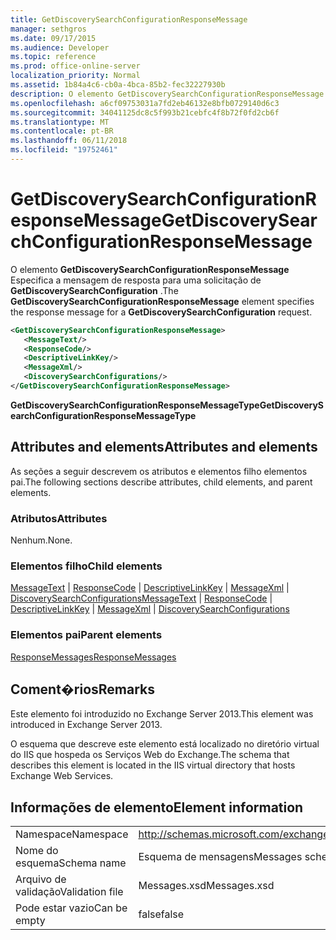 ```yaml
---
title: GetDiscoverySearchConfigurationResponseMessage
manager: sethgros
ms.date: 09/17/2015
ms.audience: Developer
ms.topic: reference
ms.prod: office-online-server
localization_priority: Normal
ms.assetid: 1b84a4c6-cb0a-4bca-85b2-fec32227930b
description: O elemento GetDiscoverySearchConfigurationResponseMessage Especifica a mensagem de resposta para uma solicitação de GetDiscoverySearchConfiguration.
ms.openlocfilehash: a6cf09753031a7fd2eb46132e8bfb0729140d6c3
ms.sourcegitcommit: 34041125dc8c5f993b21cebfc4f8b72f0fd2cb6f
ms.translationtype: MT
ms.contentlocale: pt-BR
ms.lasthandoff: 06/11/2018
ms.locfileid: "19752461"
---
```

# <a name="getdiscoverysearchconfigurationresponsemessage"></a><span data-ttu-id="3420f-103">GetDiscoverySearchConfigurationResponseMessage</span><span class="sxs-lookup"><span data-stu-id="3420f-103">GetDiscoverySearchConfigurationResponseMessage</span></span>

<span data-ttu-id="3420f-104">O elemento **GetDiscoverySearchConfigurationResponseMessage** Especifica a mensagem de resposta para uma solicitação de **GetDiscoverySearchConfiguration** .</span><span class="sxs-lookup"><span data-stu-id="3420f-104">The **GetDiscoverySearchConfigurationResponseMessage** element specifies the response message for a **GetDiscoverySearchConfiguration** request.</span></span> 
  
```XML
<GetDiscoverySearchConfigurationResponseMessage>
   <MessageText/>
   <ResponseCode/>
   <DescriptiveLinkKey/>
   <MessageXml/>
   <DiscoverySearchConfigurations/>
</GetDiscoverySearchConfigurationResponseMessage>
```

 <span data-ttu-id="3420f-105">**GetDiscoverySearchConfigurationResponseMessageType**</span><span class="sxs-lookup"><span data-stu-id="3420f-105">**GetDiscoverySearchConfigurationResponseMessageType**</span></span>
## <a name="attributes-and-elements"></a><span data-ttu-id="3420f-106">Attributes and elements</span><span class="sxs-lookup"><span data-stu-id="3420f-106">Attributes and elements</span></span>

<span data-ttu-id="3420f-107">As seções a seguir descrevem os atributos e elementos filho elementos pai.</span><span class="sxs-lookup"><span data-stu-id="3420f-107">The following sections describe attributes, child elements, and parent elements.</span></span>
  
### <a name="attributes"></a><span data-ttu-id="3420f-108">Atributos</span><span class="sxs-lookup"><span data-stu-id="3420f-108">Attributes</span></span>

<span data-ttu-id="3420f-109">Nenhum.</span><span class="sxs-lookup"><span data-stu-id="3420f-109">None.</span></span>
  
### <a name="child-elements"></a><span data-ttu-id="3420f-110">Elementos filho</span><span class="sxs-lookup"><span data-stu-id="3420f-110">Child elements</span></span>

<span data-ttu-id="3420f-111">[MessageText](messagetext.md) | [ResponseCode](responsecode.md) | [DescriptiveLinkKey](descriptivelinkkey.md) | [MessageXml](messagexml.md) | [DiscoverySearchConfigurations](discoverysearchconfigurations.md)</span><span class="sxs-lookup"><span data-stu-id="3420f-111">[MessageText](messagetext.md) | [ResponseCode](responsecode.md) | [DescriptiveLinkKey](descriptivelinkkey.md) | [MessageXml](messagexml.md) | [DiscoverySearchConfigurations](discoverysearchconfigurations.md)</span></span>
  
### <a name="parent-elements"></a><span data-ttu-id="3420f-112">Elementos pai</span><span class="sxs-lookup"><span data-stu-id="3420f-112">Parent elements</span></span>

[<span data-ttu-id="3420f-113">ResponseMessages</span><span class="sxs-lookup"><span data-stu-id="3420f-113">ResponseMessages</span></span>](responsemessages.md)
  
## <a name="remarks"></a><span data-ttu-id="3420f-114">Coment�rios</span><span class="sxs-lookup"><span data-stu-id="3420f-114">Remarks</span></span>

<span data-ttu-id="3420f-115">Este elemento foi introduzido no Exchange Server 2013.</span><span class="sxs-lookup"><span data-stu-id="3420f-115">This element was introduced in Exchange Server 2013.</span></span>
  
<span data-ttu-id="3420f-116">O esquema que descreve este elemento está localizado no diretório virtual do IIS que hospeda os Serviços Web do Exchange.</span><span class="sxs-lookup"><span data-stu-id="3420f-116">The schema that describes this element is located in the IIS virtual directory that hosts Exchange Web Services.</span></span>
  
## <a name="element-information"></a><span data-ttu-id="3420f-117">Informações de elemento</span><span class="sxs-lookup"><span data-stu-id="3420f-117">Element information</span></span>

|||
|:-----|:-----|
|<span data-ttu-id="3420f-118">Namespace</span><span class="sxs-lookup"><span data-stu-id="3420f-118">Namespace</span></span>  <br/> |http://schemas.microsoft.com/exchange/services/2006/messages  <br/> |
|<span data-ttu-id="3420f-119">Nome do esquema</span><span class="sxs-lookup"><span data-stu-id="3420f-119">Schema name</span></span>  <br/> |<span data-ttu-id="3420f-120">Esquema de mensagens</span><span class="sxs-lookup"><span data-stu-id="3420f-120">Messages schema</span></span>  <br/> |
|<span data-ttu-id="3420f-121">Arquivo de validação</span><span class="sxs-lookup"><span data-stu-id="3420f-121">Validation file</span></span>  <br/> |<span data-ttu-id="3420f-122">Messages.xsd</span><span class="sxs-lookup"><span data-stu-id="3420f-122">Messages.xsd</span></span>  <br/> |
|<span data-ttu-id="3420f-123">Pode estar vazio</span><span class="sxs-lookup"><span data-stu-id="3420f-123">Can be empty</span></span>  <br/> |<span data-ttu-id="3420f-124">false</span><span class="sxs-lookup"><span data-stu-id="3420f-124">false</span></span>  <br/> |
   

